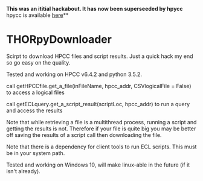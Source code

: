 **This was an ititial hackabout. It has now been superseeded by hpycc**
hpycc is available [here](https://github.com/OdinProAgrica/hpycc)**

# THORpyDownloader
Scirpt to download HPCC files and script results. Just a quick hack my end so go easy on the quality. 

Tested and working on HPCC v6.4.2 and python 3.5.2.

call getHPCCfile.get_a_file(inFileName, hpcc_addr, CSVlogicalFile = False) to access a logical files

call getECLquery.get_a_script_result(scriptLoc, hpcc_addr) to run a query and access the results

Note that while retrieving a file is a multithread process, running a script and getting the results is not. Therefore if your file is quite big you may be better off saving the results of a script call then downloading the file. 


Note that there is a dependency for client tools to run ECL scripts. This must be in your system path. 


Tested and working on Windows 10, will make linux-able in the future (if it isn't already).
